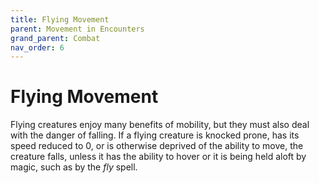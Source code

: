 ```yaml
---
title: Flying Movement
parent: Movement in Encounters
grand_parent: Combat
nav_order: 6
---
```


# Flying Movement
Flying creatures enjoy many benefits of mobility, but they must also deal with the danger of falling. If a flying creature is knocked prone, has its speed reduced to 0, or is otherwise deprived of the ability to move, the creature falls, unless it has the ability to hover or it is being held aloft by magic, such as by the *fly* spell.
